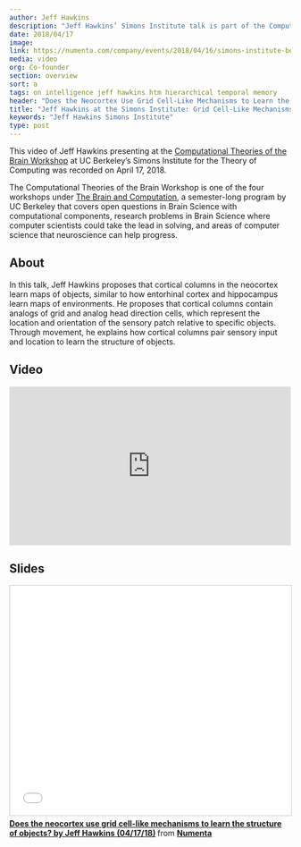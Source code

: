 ```yaml
---
author: Jeff Hawkins
description: "Jeff Hawkins’ Simons Institute talk is part of the Computational Theories of the Brain Workshop held on April 17, 2018. In his talk, he proposes that the neocortex learns models of objects using the same methods that the entorhinal cortex uses to map environments."
date: 2018/04/17
image:
link: https://numenta.com/company/events/2018/04/16/simons-institute-berkeley/
media: video
org: Co-founder
section: overview
sort: a
tags: on intelligence jeff hawkins htm hierarchical temporal memory
header: "Does the Neocortex Use Grid Cell-Like Mechanisms to Learn the Structure of Objects?"
title: "Jeff Hawkins at the Simons Institute: Grid Cell-Like Mechanisms in the Neocortex"
keywords: "Jeff Hawkins Simons Institute"
type: post
---
```


This video of Jeff Hawkins presenting at the [Computational Theories of the Brain Workshop](/company/events/2018/04/16/simons-institute-berkeley/) at UC Berkeley’s Simons Institute for the Theory of Computing was recorded on April 17, 2018.

The Computational Theories of the Brain Workshop is one of the four workshops under [The Brain and Computation](https://simons.berkeley.edu/programs/brain2018), a semester-long program by UC Berkeley that covers open questions in Brain Science with computational components, research problems in Brain Science where computer scientists could take the lead in solving, and areas of computer science that neuroscience can help progress.

## About

In this talk, Jeff Hawkins proposes that cortical columns in the neocortex learn maps of objects, similar to how entorhinal cortex and hippocampus learn maps of environments. He proposes that cortical columns contain analogs of grid and analog head direction cells, which represent the location and orientation of the sensory patch relative to specific objects. Through movement, he explains how cortical columns pair sensory input and location to learn the structure of objects.

## Video

<iframe width="504" height="284" src="https://www.youtube.com/embed/zVGQeFFjhEk" frameborder="0" gesture="media" allow="encrypted-media" allowfullscreen></iframe>

## Slides

<iframe src="//www.slideshare.net/slideshow/embed_code/key/ILfcRYOKiR0HiP" width="504" height="411" frameborder="0" marginwidth="0" marginheight="0" scrolling="no" style="border:1px solid #CCC; border-width:1px; margin-bottom:5px; max-width: 100%;" allowfullscreen> </iframe> <div style="margin-bottom:5px"> <strong> <a href="//www.slideshare.net/numenta/does-the-neocortex-use-grid-celllike-mechanisms-to-learn-the-structure-of-objects-by-jeff-hawkins-041718" title="Does the neocortex use grid cell-like mechanisms to learn the structure of objects? by Jeff Hawkins (04/17/18)" target="\_blank">Does the neocortex use grid cell-like mechanisms to learn the structure of objects? by Jeff Hawkins (04/17/18)</a> </strong> from <strong><a href="https://www.slideshare.net/numenta" target="\_blank">Numenta</a></strong> </div>
